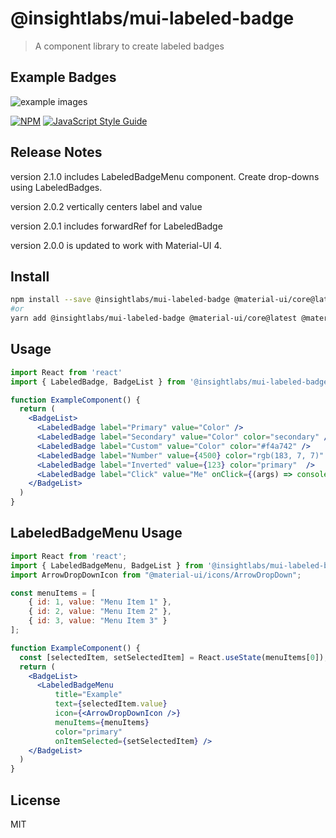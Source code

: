 # @insightlabs/mui-labeled-badge

> A component library to create labeled badges

## Example Badges
![example images](https://i.imgur.com/uNK6e0m.png "Example")

[![NPM](https://img.shields.io/npm/v/@insightlabs/mui-labeled-badge.svg)](https://www.npmjs.com/package/@insightlabs/mui-labeled-badge) [![JavaScript Style Guide](https://img.shields.io/badge/code_style-standard-brightgreen.svg)](https://standardjs.com)

## Release Notes
version 2.1.0 includes LabeledBadgeMenu component. Create drop-downs using LabeledBadges.

version 2.0.2 vertically centers label and value

version 2.0.1 includes forwardRef for LabeledBadge

version 2.0.0 is updated to work with Material-UI 4.

## Install

```bash
npm install --save @insightlabs/mui-labeled-badge @material-ui/core@latest @material-ui/styles@latest
#or
yarn add @insightlabs/mui-labeled-badge @material-ui/core@latest @material-ui/styles@latest
```

## Usage

```jsx
import React from 'react'
import { LabeledBadge, BadgeList } from '@insightlabs/mui-labeled-badge'

function ExampleComponent() {
  return (
    <BadgeList>
      <LabeledBadge label="Primary" value="Color" />
      <LabeledBadge label="Secondary" value="Color" color="secondary" />
      <LabeledBadge label="Custom" value="Color" color="#f4a742" />
      <LabeledBadge label="Number" value={4500} color="rgb(183, 7, 7)"  />
      <LabeledBadge label="Inverted" value={123} color="primary"  />
      <LabeledBadge label="Click" value="Me" onClick={(args) => console.log("Labeled badge clicked!", args)} />
    </BadgeList>
  )
}
```

## LabeledBadgeMenu Usage

```jsx
import React from 'react';
import { LabeledBadgeMenu, BadgeList } from '@insightlabs/mui-labeled-badge';
import ArrowDropDownIcon from "@material-ui/icons/ArrowDropDown";

const menuItems = [
    { id: 1, value: "Menu Item 1" },
    { id: 2, value: "Menu Item 2" },
    { id: 3, value: "Menu Item 3" }
];

function ExampleComponent() {
  const [selectedItem, setSelectedItem] = React.useState(menuItems[0]);
  return (
    <BadgeList>
      <LabeledBadgeMenu
          title="Example"
          text={selectedItem.value}
          icon={<ArrowDropDownIcon />}
          menuItems={menuItems}
          color="primary"
          onItemSelected={setSelectedItem} />
    </BadgeList>
  )
}
```

## License

MIT
